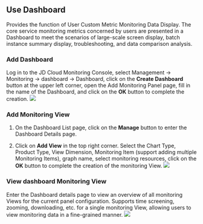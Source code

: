 ## Use Dashboard
Provides the function of User Custom Metric Monitoring Data Display. The core service monitoring metrics concerned by users are presented in a Dashboard to meet the scenarios of large-scale screen display, batch instance summary display, troubleshooting, and data comparison analysis.

### Add Dashboard
Log in to the JD Cloud Monitoring Console, select Management -> Monitoring -> dashboard -> Dashboard, click on the **Create Dashboard** button at the upper left corner, open the Add Monitoring Panel page, fill in the name of the Dashboard, and click on the **OK** button to complete the creation.
![](https://raw.githubusercontent.com/jdcloudcom/en/Monitoring/image/Cloud-Monitor/getting-started/use-dashboard-01.png)

### Add Monitoring View
1. On the Dashboard List page, click on the **Manage** button to enter the Dashboard Details page.

2. Click on **Add View** in the top right corner. Select the Chart Type, Product Type, View Dimension, Monitoring Item (support adding multiple Monitoring Items), graph name, select monitoring resources, click on the **OK** button to complete the creation of the monitoring View.
![](https://raw.githubusercontent.com/jdcloudcom/en/Monitoring/image/Cloud-Monitor/getting-started/use-dashboard-03.png)

### View dashboard Monitoring View
Enter the Dashboard details page to view an overview of all monitoring Views for the current panel configuration. Supports time screening, zooming, downloading, etc. for a single monitoring View, allowing users to view monitoring data in a fine-grained manner.
![](https://raw.githubusercontent.com/jdcloudcom/en/Monitoring/image/Cloud-Monitor/getting-started/use-dashboard-04.png)

